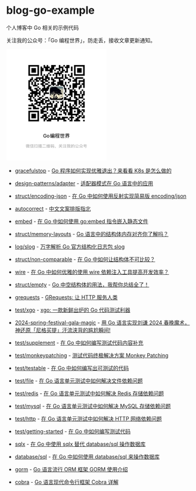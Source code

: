# blog-go-example

个人博客中 Go 相关的示例代码

关注我的公众号：「Go 编程世界」，防走丢，接收文章更新通知。

<img alt="Go编程世界" src="./assets/imgs/mpweixin.png" width="270px">

- [gracefulstop](./gracefulstop) - [Go 程序如何实现优雅退出？来看看 K8s 是怎么做的](https://jianghushinian.cn/2024/08/22/go-gracefulstop/)

- [design-patterns/adapter](./design-patterns/adapter) - [适配器模式在 Go 语言中的应用](https://jianghushinian.cn/2024/08/04/go-design-patterns-adapter/)

- [struct/encoding-json](./struct/encoding-json) - [在 Go 中如何使用反射实现简易版 encoding/json](https://jianghushinian.cn/2024/07/28/struct-encoding-json/)

- [autocorrect](./autocorrect) - [中文文案排版指北](https://jianghushinian.cn/2024/07/20/chinese-copywriting-guidelines/)

- [embed](./embed) - [在 Go 中如何使用 go:embed 指令嵌入静态文件](https://jianghushinian.cn/2024/07/12/go-embed/)

- [struct/memory-layouts](./struct/memory-layouts) - [Go 语言中的结构体内存对齐你了解吗？](https://jianghushinian.cn/2024/07/07/do-you-understand-the-memory-alignment-of-structs-in-the-go/)

- [log/slog](./log/slog) - [万字解析 Go 官方结构化日志包 slog](https://jianghushinian.cn/2024/06/24/go-s-official-structured-log-package-slog/)

- [struct/non-comparable](./struct/non-comparable) - [在 Go 中如何让结构体不可比较？](https://jianghushinian.cn/2024/06/15/how-to-make-structures-incomparable-in-go/)

- [wire](./wire) - [在 Go 中如何优雅的使用 wire 依赖注入工具提高开发效率？](https://jianghushinian.cn/2024/06/09/how-can-you-elegantly-use-dependency-injection-in-go-to-improve-development-efficiency/)

- [struct/empty](./struct/empty) - [Go 中空结构体的用法，我帮你总结全了！](https://jianghushinian.cn/2024/06/02/i-have-summarized-all-the-usages-of-empty-struct-in-go-for-you/)

- [grequests](./grequests) - [GRequests: 让 HTTP 服务人类](https://jianghushinian.cn/2024/05/30/grequests-http-for-humans/)

- [test/xgo](./test/xgo) - [xgo: 一款新鲜出炉的 Go 代码测试利器](https://jianghushinian.cn/2024/05/19/xgo-a-fresh-go-code-testing-tool/)

- [2024-spring-festival-gala-magic](./2024-spring-festival-gala-magic) - [用 Go 语言实现刘谦 2024 春晚魔术，神还原「尼格买提」汗流浃背的尴尬瞬间!](https://jianghushinian.cn/2024/02/10/use-go-to-realize-liu-qian-s-2024-spring-festival-gala-magic/)

- [test/supplement](./test/supplement) - [在 Go 中如何编写测试代码内容补充](https://jianghushinian.cn/2023/07/23/how-to-write-testing-in-go-content-supplement/)

- [test/monkeypatching](./test/monkeypatching) - [测试代码终极解决方案 Monkey Patching](https://jianghushinian.cn/2023/07/22/the-ultimate-solution-to-test-code-monkey-patching/)

- [test/testable](./test/testable) - [在 Go 中如何编写出可测试的代码](https://jianghushinian.cn/2023/07/22/how-to-write-testable-code-in-go/)

- [test/file](./test/file) - [在 Go 语言单元测试中如何解决文件依赖问题](https://jianghushinian.cn/2023/07/19/how-to-resolve-file-dependencies-in-go-testing/)

- [test/redis](./test/redis) - [在 Go 语言单元测试中如何解决 Redis 存储依赖问题](https://jianghushinian.cn/2023/07/18/how-to-resolve-redis-dependencies-in-go-testing/)

- [test/mysql](./test/mysql) - [在 Go 语言单元测试中如何解决 MySQL 存储依赖问题](https://jianghushinian.cn/2023/07/16/how-to-resolve-mysql-dependencies-in-go-testing/)

- [test/http](./test/http) - [在 Go 语言单元测试中如何解决 HTTP 网络依赖问题](https://jianghushinian.cn/2023/07/15/how-to-resolve-http-dependencies-in-go-testing/)

- [test/getting-started](./test/getting-started) - [在 Go 中如何编写测试代码](https://jianghushinian.cn/2023/07/09/how-to-write-testing-in-go/)

- [sqlx](./sqlx) - [在 Go 中使用 sqlx 替代 database/sql 操作数据库](https://jianghushinian.cn/2023/06/15/using-sqlx-instead-of-database-sql-for-database-operations-in-go/)

- [database/sql](./database/sql) - [在 Go 中如何使用 database/sql 来操作数据库](https://jianghushinian.cn/2023/06/05/how-to-use-database-sql-to-operate-database-in-go/)

- [gorm](./gorm) - [Go 语言流行 ORM 框架 GORM 使用介绍](https://jianghushinian.cn/2023/05/27/go-popular-orm-framework-gorm-introduction/)

- [cobra](./cobra) - [Go 语言现代命令行框架 Cobra 详解](https://jianghushinian.cn/2023/05/08/go-modern-command-line-framework-cobra-details/)
